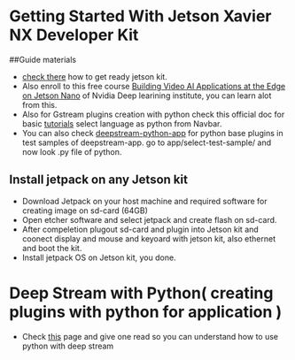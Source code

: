 # Getting Started With Jetson Xavier NX Developer Kit
##Guide materials
- [check there](https://developer.nvidia.com/embedded/learn/get-started-jetson-xavier-nx-devkit#intro) how to get ready jetson kit.
- Also enroll to this free course [Building Video AI Applications at the Edge on Jetson Nano](https://learn.next.courses.nvidia.com/courses/course-v1:DLI+S-IV-02+V2/course/#block-v1:DLI+S-IV-02+V2+type@chapter+block@b2e02e999d9247eb8e33e893ca052206) of Nvidia Deep learining institute, you can learn alot from this.
- Also for Gstream plugins creation with python check this official doc for basic [tutorials](https://gstreamer.freedesktop.org/documentation/tutorials/index.html?gi-language=python)  select language as python from Navbar.
- You can also check [deepstream-python-app](https://github.com/NVIDIA-AI-IOT/deepstream_python_apps) for python base plugins in test samples of deepstream-app. go to app/select-test-sample/ and now look .py file of python.
## Install jetpack on any Jetson kit 
- Download Jetpack on your host machine and required software for creating image on sd-card (64GB)
- Open etcher software and select jetpack and create flash on sd-card.
- After compeletion plugout sd-card and plugin into Jetson kit and coonect display and mouse and keyoard with jetson kit, also ethernet and boot the kit.
- Install jetpack OS on Jetson kit, you done.

# Deep Stream with Python( creating plugins with python for application )
- Check [this](https://docs.nvidia.com/metropolis/deepstream/dev-guide/text/DS_ref_app_deepstream.html) page and give one read so you can understand how to use python with deep stream
